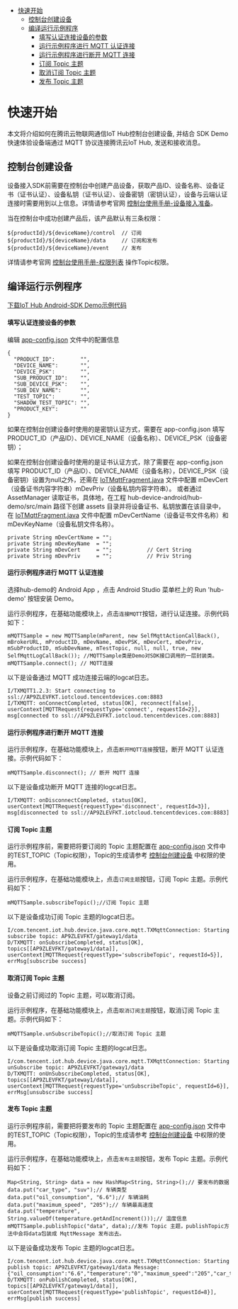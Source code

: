* [快速开始](#快速开始)
  *  [控制台创建设备](#控制台创建设备)
  *  [编译运行示例程序](#编译运行示例程序)
     *  [填写认证连接设备的参数](#填写认证连接设备的参数)
     *  [运行示例程序进行 MQTT 认证连接](#运行示例程序进行-MQTT-认证连接)
     *  [运行示例程序进行断开 MQTT 连接](#运行示例程序进行断开-MQTT-连接)
     *  [订阅 Topic 主题](#订阅-Topic-主题)
     *  [取消订阅 Topic 主题](#取消订阅-Topic-主题)
     *  [发布 Topic 主题](#发布-Topic-主题)

# 快速开始
本文将介绍如何在腾讯云物联网通信IoT Hub控制台创建设备, 并结合 SDK Demo 快速体验设备端通过 MQTT 协议连接腾讯云IoT Hub, 发送和接收消息。

## 控制台创建设备

设备接入SDK前需要在控制台中创建产品设备，获取产品ID、设备名称、设备证书（证书认证）、设备私钥（证书认证）、设备密钥（密钥认证），设备与云端认证连接时需要用到以上信息。详情请参考官网 [控制台使用手册-设备接入准备](https://cloud.tencent.com/document/product/634/14442)。

当在控制台中成功创建产品后，该产品默认有三条权限：
```
${productId}/${deviceName}/control  // 订阅
${productId}/${deviceName}/data     // 订阅和发布
${productId}/${deviceName}/event    // 发布
```
详情请参考官网 [控制台使用手册-权限列表](https://cloud.tencent.com/document/product/634/14444) 操作Topic权限。

## 编译运行示例程序

[下载IoT Hub Android-SDK Demo示例代码](https://github.com/tencentyun/iot-device-java/blob/master/hub/hub-device-android/README.md#下载IoT-Hub-Android-SDK-Demo示例代码)

#### 填写认证连接设备的参数
编辑 [app-config.json](https://github.com/tencentyun/iot-device-java/blob/master/hub/hub-android-demo/app-config.json) 文件中的配置信息
```
{
  "PRODUCT_ID":        "",
  "DEVICE_NAME":       "",
  "DEVICE_PSK":        "",
  "SUB_PRODUCT_ID":    "",
  "SUB_DEVICE_PSK":    "",
  "SUB_DEV_NAME":      "",
  "TEST_TOPIC":        "",
  "SHADOW_TEST_TOPIC": "",
  "PRODUCT_KEY":       ""
}
```
如果在控制台创建设备时使用的是密钥认证方式，需要在 app-config.json 填写 PRODUCT_ID（产品ID）、DEVICE_NAME（设备名称）、DEVICE_PSK（设备密钥）；

如果在控制台创建设备时使用的是证书认证方式，除了需要在 app-config.json 填写 PRODUCT_ID（产品ID）、DEVICE_NAME（设备名称），DEVICE_PSK（设备密钥）设置为null之外，还需在 [IoTMqttFragment.java](https://github.com/tencentyun/iot-device-java/blob/master/hub/hub-device-android/hub-demo/src/main/java/com/tencent/iot/hub/device/android/app/IoTMqttFragment.java) 文件中配置 mDevCert（设备证书内容字符串）mDevPriv（设备私钥内容字符串）。
或者通过 AssetManager 读取证书，具体地，在工程 hub-device-android/hub-demo/src/main 路径下创建 assets 目录并将设备证书、私钥放置在该目录中，在 [IoTMqttFragment.java](https://github.com/tencentyun/iot-device-java/blob/master/hub/hub-device-android/hub-demo/src/main/java/com/tencent/iot/hub/device/android/app/IoTMqttFragment.java) 文件中配置 mDevCertName（设备证书文件名称）和mDevKeyName（设备私钥文件名称）。
```
private String mDevCertName = "";
private String mDevKeyName  = "";
private String mDevCert     = "";           // Cert String
private String mDevPriv     = "";           // Priv String
```

#### 运行示例程序进行 MQTT 认证连接
选择hub-demo的 Android App ，点击 Android Studio 菜单栏上的 Run 'hub-demo' 按钮安装 Demo。

运行示例程序，在基础功能模块上，点击`连接MQTT`按钮，进行认证连接。示例代码如下：
```
mMQTTSample = new MQTTSample(mParent, new SelfMqttActionCallBack(), mBrokerURL, mProductID, mDevName, mDevPSK, mDevCert, mDevPriv, mSubProductID, mSubDevName, mTestTopic, null, null, true, new SelfMqttLogCallBack()); //MQTTSample类是Demo对SDK接口调用的一层封装类。
mMQTTSample.connect(); // MQTT连接
```

以下是设备通过 MQTT 成功连接云端的logcat日志。
```
I/TXMQTT1.2.3: Start connecting to ssl://AP9ZLEVFKT.iotcloud.tencentdevices.com:8883
I/TXMQTT: onConnectCompleted, status[OK], reconnect[false], userContext[MQTTRequest{requestType='connect', requestId=2}], msg[connected to ssl://AP9ZLEVFKT.iotcloud.tencentdevices.com:8883]
```

#### 运行示例程序进行断开 MQTT 连接

运行示例程序，在基础功能模块上，点击`断开MQTT连接`按钮，断开 MQTT 认证连接。示例代码如下：
```
mMQTTSample.disconnect(); // 断开 MQTT 连接
```

以下是设备成功断开 MQTT 连接的logcat日志。
```
I/TXMQTT: onDisconnectCompleted, status[OK], userContext[MQTTRequest{requestType='disconnect', requestId=3}], msg[disconnected to ssl://AP9ZLEVFKT.iotcloud.tencentdevices.com:8883]
```

#### 订阅 Topic 主题
运行示例程序前，需要把将要订阅的 Topic 主题配置在 [app-config.json](https://github.com/tencentyun/iot-device-java/blob/master/hub/hub-android-demo/app-config.json) 文件中的TEST_TOPIC（Topic权限），Topic的生成请参考 [控制台创建设备](#控制台创建设备) 中权限的使用。

运行示例程序，在基础功能模块上，点击`订阅主题`按钮，订阅 Topic 主题。示例代码如下：
```
mMQTTSample.subscribeTopic();//订阅 Topic 主题
```

以下是设备成功订阅 Topic 主题的logcat日志。
```
I/com.tencent.iot.hub.device.java.core.mqtt.TXMqttConnection: Starting subscribe topic: AP9ZLEVFKT/gateway1/data
D/TXMQTT: onSubscribeCompleted, status[OK], topics[[AP9ZLEVFKT/gateway1/data]], userContext[MQTTRequest{requestType='subscribeTopic', requestId=5}], errMsg[subscribe success]
```

#### 取消订阅 Topic 主题
设备之前订阅过的 Topic 主题，可以取消订阅。

运行示例程序，在基础功能模块上，点击`取消订阅主题`按钮，取消订阅 Topic 主题。示例代码如下：
```
mMQTTSample.unSubscribeTopic();//取消订阅 Topic 主题
```

以下是设备成功取消订阅 Topic 主题的logcat日志。
```
I/com.tencent.iot.hub.device.java.core.mqtt.TXMqttConnection: Starting unSubscribe topic: AP9ZLEVFKT/gateway1/data
D/TXMQTT: onUnSubscribeCompleted, status[OK], topics[[AP9ZLEVFKT/gateway1/data]], userContext[MQTTRequest{requestType='unSubscribeTopic', requestId=6}], errMsg[unsubscribe success]
```

#### 发布 Topic 主题
运行示例程序前，需要把将要发布的 Topic 主题配置在 [app-config.json](https://github.com/tencentyun/iot-device-java/blob/master/hub-device-android/app-config.json) 文件中的TEST_TOPIC（Topic权限），Topic的生成请参考 [控制台创建设备](#控制台创建设备) 中权限的使用。

运行示例程序，在基础功能模块上，点击`发布主题`按钮，发布 Topic 主题。示例代码如下：
```
Map<String, String> data = new HashMap<String, String>();// 要发布的数据
data.put("car_type", "suv");// 车辆类型
data.put("oil_consumption", "6.6");// 车辆油耗
data.put("maximum_speed", "205");// 车辆最高速度
data.put("temperature", String.valueOf(temperature.getAndIncrement()));// 温度信息
mMQTTSample.publishTopic("data", data);//发布 Topic 主题，publishTopic方法中会将data包装成 MqttMessage 发布出去。
```

以下是设备成功发布 Topic 主题的logcat日志。
```
I/com.tencent.iot.hub.device.java.core.mqtt.TXMqttConnection: Starting publish topic: AP9ZLEVFKT/gateway1/data Message: {"oil_consumption":"6.6","temperature":"0","maximum_speed":"205","car_type":"suv"}
D/TXMQTT: onPublishCompleted, status[OK], topics[[AP9ZLEVFKT/gateway1/data]],  userContext[MQTTRequest{requestType='publishTopic', requestId=8}], errMsg[publish success]
```
